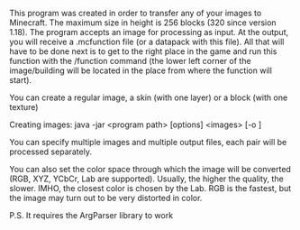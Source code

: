 This program was created in order to transfer any of your images to Minecraft.
The maximum size in height is 256 blocks (320 since version 1.18).
The program accepts an image for processing as input.
At the output, you will receive a .mcfunction file (or a datapack with this file).
All that will have to be done next is to get to the right place in the game
and run this function with the /function command (the lower left corner of the
image/building will be located in the place from where the function will start).

You can create a regular image, a skin (with one layer) or a block (with one texture)

Creating images:
java -jar &lt;program path&gt; [options] &lt;images&gt; [-o <output files>]

You can specify multiple images and multiple output files,
each pair will be processed separately.

You can also set the color space through which the image will be converted
(RGB, XYZ, YCbCr, Lab are supported). Usually, the higher the quality, the slower.
IMHO, the closest color is chosen by the Lab. RGB is the fastest, but the image
may turn out to be very distorted in color.

P.S. It requires the ArgParser library to work
